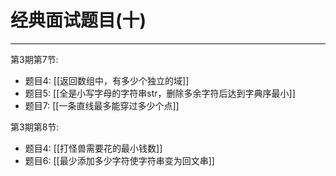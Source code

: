 # 经典面试题目(十)

---

第3期第7节:

- 题目4: [[返回数组中，有多少个独立的域]]
- 题目5: [[全是小写字母的字符串str，删除多余字符后达到字典序最小]]
- 题目7: [[一条直线最多能穿过多少个点]]

第3期第8节:
- 题目4: [[打怪兽需要花的最小钱数]]
- 题目6: [[最少添加多少字符使字符串变为回文串]]